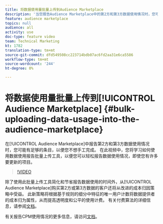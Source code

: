 ```yaml
---
title: 将数据使用量批量上传到Audience Marketplace
description: '当您报告Audience Marketplace中的第2方和第3方数据使用情况时，您可能有足够的条目，以便您不想手工完成。 在此视频中，您将学习如何使用数据使用报告批量上传工具，以便您可以轻松报告数据使用情况，即使您有许多要更新的项目。 '
feature: audience marketplace
topics: null
audience: all
activity: use
doc-type: feature video
team: Technical Marketing
kt: 1782
translation-type: tm+mt
source-git-commit: dfd549508cc223714bdb07ac6fd2aa31e6ca5586
workflow-type: tm+mt
source-wordcount: '244'
ht-degree: 0%

---
```



# 将数据使用量批量上传到[!UICONTROL Audience Marketplace] {#bulk-uploading-data-usage-into-the-audience-marketplace}

在[!UICONTROL Audience Marketplace]中报告第2方和第3方数据使用情况时，您可能有足够的条目，以便您不想手工完成。 在此视频中，您将学习如何使用数据使用报告批量上传工具，以便您可以轻松报告数据使用情况，即使您有许多要更新的项目。

>[!VIDEO](https://video.tv.adobe.com/v/25521/?quality=12)

除了使用此批量上传工具简化和节省报告数据使用的时间外，从[!UICONTROL Audience Marketplace]购买第2方或第3方数据的客户还将从改进的成本归因策略中受益。 此新策略将根据基于规则的细分中特征的唯一用户计数将数据提供者的成本归为属性，从而提高透明度和公平的使用计费。
有关付费算法的详细信息，请参阅[文档](https://experiencecloud.adobe.com/resources/help/en_US/aam/marketplace_cpm_billing.html)。

有关报告CPM使用情况的更多信息，请访问[文档](https://experiencecloud.adobe.com/resources/help/en_US/aam/t_marketplace_report_cpm_usage.html)。